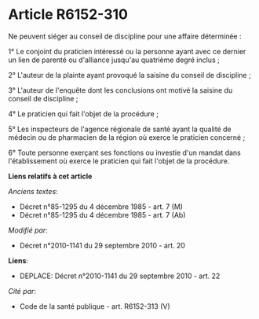 # Article R6152-310

Ne peuvent siéger au conseil de discipline pour une affaire déterminée :

1° Le conjoint du praticien intéressé ou la personne ayant avec ce dernier un lien de parenté ou d'alliance jusqu'au
quatrième degré inclus ;

2° L'auteur de la plainte ayant provoqué la saisine du conseil de discipline ;

3° L'auteur de l'enquête dont les conclusions ont motivé la saisine du conseil de discipline ;

4° Le praticien qui fait l'objet de la procédure ;

5° Les inspecteurs de l'agence régionale de santé ayant la qualité de médecin ou de pharmacien de la région où exerce le
praticien concerné ;

6° Toute personne exerçant ses fonctions ou investie d'un mandat dans l'établissement où exerce le praticien qui fait l'objet
de la procédure.

**Liens relatifs à cet article**

_Anciens textes_:

  - Décret n°85-1295 du 4 décembre 1985 - art. 7 (M)
  - Décret n°85-1295 du 4 décembre 1985 - art. 7 (Ab)

_Modifié par_:

  - Décret n°2010-1141 du 29 septembre 2010 - art. 20

**Liens**:

  - DEPLACE: Décret n°2010-1141 du 29 septembre 2010 - art. 22

_Cité par_:

  - Code de la santé publique - art. R6152-313 (V)
